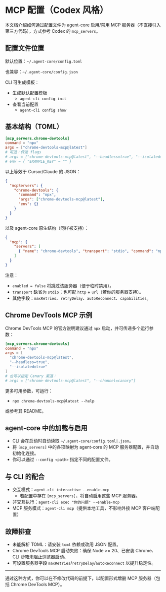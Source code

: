 # MCP 配置（Codex 风格）

本文档介绍如何通过配置文件为 agent-core 启用/禁用 MCP 服务器（不直接引入第三方代码），方式参考 Codex 的 `mcp_servers`。

## 配置文件位置

默认位置：`~/.agent-core/config.toml`

也兼容：`~/.agent-core/config.json`

CLI 可生成模板：

- 生成默认配置模板
  - `agent-cli config init`
- 查看当前配置
  - `agent-cli config show`

## 基本结构（TOML）

```toml
[mcp_servers.chrome-devtools]
command = "npx"
args = ["chrome-devtools-mcp@latest"]
# 可选：传递 flags
# args = ["chrome-devtools-mcp@latest", "--headless=true", "--isolated=true"]
# env = { "EXAMPLE_KEY" = "" }
```

以上等效于 Cursor/Claude 的 JSON：

```json
{
  "mcpServers": {
    "chrome-devtools": {
      "command": "npx",
      "args": ["chrome-devtools-mcp@latest"],
      "env": {}
    }
  }
}
```

以及 agent-core 原生结构（同样被支持）：

```json
{
  "mcp": {
    "servers": [
      { "name": "chrome-devtools", "transport": "stdio", "command": "npx", "args": ["chrome-devtools-mcp@latest"], "env": {} }
    ]
  }
}
```

注意：
- `enabled = false` 将跳过该服务器（便于临时禁用）。
- `transport` 缺省为 `stdio`；也可配 `http` + `url`（若你的服务器支持）。
- 其他字段：`maxRetries`、`retryDelay`、`autoReconnect`、`capabilities`。

## Chrome DevTools MCP 示例

Chrome DevTools MCP 的官方说明建议通过 `npx` 启动，并可传递多个运行参数：

```toml
[mcp_servers.chrome-devtools]
command = "npx"
args = [
  "chrome-devtools-mcp@latest",
  "--headless=true",
  "--isolated=true"
]
# 也可以指定 Canary 渠道：
# args = ["chrome-devtools-mcp@latest", "--channel=canary"]
```

更多可用参数，可运行：
- `npx chrome-devtools-mcp@latest --help`

或参考其 README。

## agent-core 中的加载与启用

- CLI 会在启动时自动读取 `~/.agent-core/config.toml|.json`。
- 将 `[mcp_servers]` 中的各项映射为 agent-core 的 MCP 服务器配置，并自动初始化连接。
- 你可以通过 `--config <path>` 指定不同的配置文件。

## 与 CLI 的配合

- 交互模式：`agent-cli interactive --enable-mcp`
  - 若配置中存在 `[mcp_servers]`，将自动启用这些 MCP 服务器。
- 非交互执行：`agent-cli exec "你的问题" --enable-mcp`
- MCP 服务模式：`agent-cli mcp`（提供本地工具，不影响外接 MCP 客户端配置）

## 故障排查

- 未能解析 TOML：请安装 `toml` 依赖或改用 JSON 配置。
- Chrome DevTools MCP 启动失败：确保 Node >= 20、已安装 Chrome、CLI 沙箱未阻止浏览器启动。
- 可设置服务器字段 `maxRetries`/`retryDelay`/`autoReconnect` 以提升稳定性。

---

通过这种方式，你可以在不修改代码的前提下，以配置形式增删 MCP 服务器（包括 Chrome DevTools MCP）。